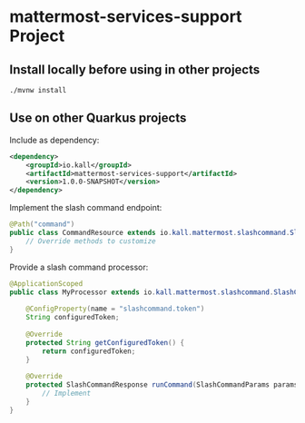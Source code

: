 # mattermost-services-support Project

## Install locally before using in other projects

```shell script
./mvnw install
```

## Use on other Quarkus projects

Include as dependency:

```xml
<dependency>
	<groupId>io.kall</groupId>
	<artifactId>mattermost-services-support</artifactId>
	<version>1.0.0-SNAPSHOT</version>
</dependency>
```

Implement the slash command endpoint:

```java
@Path("command")
public class CommandResource extends io.kall.mattermost.slashcommand.SlashCommandResource {
	// Override methods to customize
}
```

Provide a slash command processor:

```java
@ApplicationScoped
public class MyProcessor extends io.kall.mattermost.slashcommand.SlashCommandProcessor {
	
	@ConfigProperty(name = "slashcommand.token")
	String configuredToken;
	
	@Override
	protected String getConfiguredToken() {
		return configuredToken;
	}
	
	@Override
	protected SlashCommandResponse runCommand(SlashCommandParams params) {
		// Implement
	}
}
```

